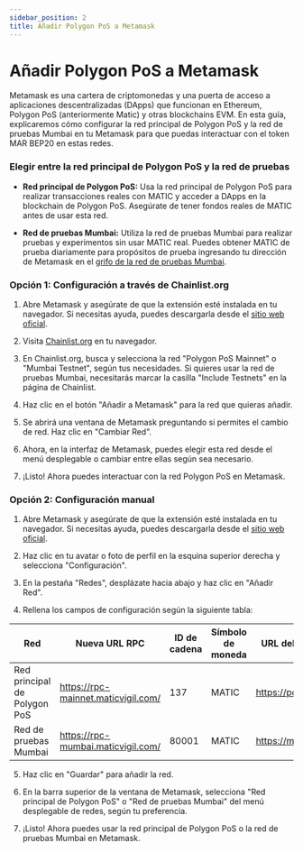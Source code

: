 ```yaml
---
sidebar_position: 2
title: Añadir Polygon PoS a Metamask
---
```


# Añadir Polygon PoS a Metamask

Metamask es una cartera de criptomonedas y una puerta de acceso a aplicaciones descentralizadas (DApps) que funcionan en Ethereum, Polygon PoS (anteriormente Matic) y otras blockchains EVM. En esta guía, explicaremos cómo configurar la red principal de Polygon PoS y la red de pruebas Mumbai en tu Metamask para que puedas interactuar con el token MAR BEP20 en estas redes.

### Elegir entre la red principal de Polygon PoS y la red de pruebas

- **Red principal de Polygon PoS:** Usa la red principal de Polygon PoS para realizar transacciones reales con MATIC y acceder a DApps en la blockchain de Polygon PoS. Asegúrate de tener fondos reales de MATIC antes de usar esta red.

- **Red de pruebas Mumbai:** Utiliza la red de pruebas Mumbai para realizar pruebas y experimentos sin usar MATIC real. Puedes obtener MATIC de prueba diariamente para propósitos de prueba ingresando tu dirección de Metamask en el [grifo de la red de pruebas Mumbai](https://faucet.polygon.technology/).

### Opción 1: Configuración a través de Chainlist.org

1. Abre Metamask y asegúrate de que la extensión esté instalada en tu navegador. Si necesitas ayuda, puedes descargarla desde el [sitio web oficial](https://metamask.io/).

2. Visita [Chainlist.org](https://chainlist.org/) en tu navegador.

3. En Chainlist.org, busca y selecciona la red "Polygon PoS Mainnet" o "Mumbai Testnet", según tus necesidades. Si quieres usar la red de pruebas Mumbai, necesitarás marcar la casilla "Include Testnets" en la página de Chainlist.

4. Haz clic en el botón "Añadir a Metamask" para la red que quieras añadir.

5. Se abrirá una ventana de Metamask preguntando si permites el cambio de red. Haz clic en "Cambiar Red".

6. Ahora, en la interfaz de Metamask, puedes elegir esta red desde el menú desplegable o cambiar entre ellas según sea necesario.

7. ¡Listo! Ahora puedes interactuar con la red Polygon PoS en Metamask.

### Opción 2: Configuración manual

1. Abre Metamask y asegúrate de que la extensión esté instalada en tu navegador. Si necesitas ayuda, puedes descargarla desde el [sitio web oficial](https://metamask.io/).

2. Haz clic en tu avatar o foto de perfil en la esquina superior derecha y selecciona "Configuración".

3. En la pestaña "Redes", desplázate hacia abajo y haz clic en "Añadir Red".

4. Rellena los campos de configuración según la siguiente tabla:

| **Red**                  | **Nueva URL RPC**                                | **ID de cadena**     | **Símbolo de moneda** | **URL del explorador de bloques**  |
|--------------------------|--------------------------------------------------|----------------------|-----------------------|------------------------------------|
| Red principal de Polygon PoS | https://rpc-mainnet.maticvigil.com/             | 137                  | MATIC                 | https://polygonscan.com/           |
| Red de pruebas Mumbai    | https://rpc-mumbai.maticvigil.com/               | 80001                | MATIC                 | https://mumbai.polygonscan.com/    |

5. Haz clic en "Guardar" para añadir la red.

6. En la barra superior de la ventana de Metamask, selecciona "Red principal de Polygon PoS" o "Red de pruebas Mumbai" del menú desplegable de redes, según tu preferencia.

7. ¡Listo! Ahora puedes usar la red principal de Polygon PoS o la red de pruebas Mumbai en Metamask.